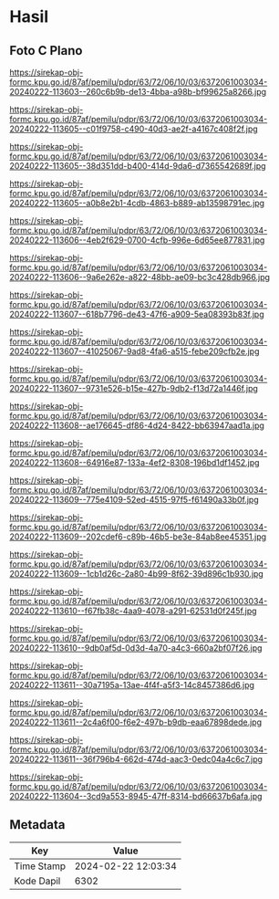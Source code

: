 # Hasil

## Foto C Plano

https://sirekap-obj-formc.kpu.go.id/87af/pemilu/pdpr/63/72/06/10/03/6372061003034-20240222-113603--260c6b9b-de13-4bba-a98b-bf99625a8266.jpg

https://sirekap-obj-formc.kpu.go.id/87af/pemilu/pdpr/63/72/06/10/03/6372061003034-20240222-113605--c01f9758-c490-40d3-ae2f-a4167c408f2f.jpg

https://sirekap-obj-formc.kpu.go.id/87af/pemilu/pdpr/63/72/06/10/03/6372061003034-20240222-113605--38d351dd-b400-414d-9da6-d7365542689f.jpg

https://sirekap-obj-formc.kpu.go.id/87af/pemilu/pdpr/63/72/06/10/03/6372061003034-20240222-113605--a0b8e2b1-4cdb-4863-b889-ab13598791ec.jpg

https://sirekap-obj-formc.kpu.go.id/87af/pemilu/pdpr/63/72/06/10/03/6372061003034-20240222-113606--4eb2f629-0700-4cfb-996e-6d65ee877831.jpg

https://sirekap-obj-formc.kpu.go.id/87af/pemilu/pdpr/63/72/06/10/03/6372061003034-20240222-113606--9a6e262e-a822-48bb-ae09-bc3c428db966.jpg

https://sirekap-obj-formc.kpu.go.id/87af/pemilu/pdpr/63/72/06/10/03/6372061003034-20240222-113607--618b7796-de43-47f6-a909-5ea08393b83f.jpg

https://sirekap-obj-formc.kpu.go.id/87af/pemilu/pdpr/63/72/06/10/03/6372061003034-20240222-113607--41025067-9ad8-4fa6-a515-febe209cfb2e.jpg

https://sirekap-obj-formc.kpu.go.id/87af/pemilu/pdpr/63/72/06/10/03/6372061003034-20240222-113607--9731e526-b15e-427b-9db2-f13d72a1446f.jpg

https://sirekap-obj-formc.kpu.go.id/87af/pemilu/pdpr/63/72/06/10/03/6372061003034-20240222-113608--ae176645-df86-4d24-8422-bb63947aad1a.jpg

https://sirekap-obj-formc.kpu.go.id/87af/pemilu/pdpr/63/72/06/10/03/6372061003034-20240222-113608--64916e87-133a-4ef2-8308-196bd1df1452.jpg

https://sirekap-obj-formc.kpu.go.id/87af/pemilu/pdpr/63/72/06/10/03/6372061003034-20240222-113609--775e4109-52ed-4515-97f5-f61490a33b0f.jpg

https://sirekap-obj-formc.kpu.go.id/87af/pemilu/pdpr/63/72/06/10/03/6372061003034-20240222-113609--202cdef6-c89b-46b5-be3e-84ab8ee45351.jpg

https://sirekap-obj-formc.kpu.go.id/87af/pemilu/pdpr/63/72/06/10/03/6372061003034-20240222-113609--1cb1d26c-2a80-4b99-8f62-39d896c1b930.jpg

https://sirekap-obj-formc.kpu.go.id/87af/pemilu/pdpr/63/72/06/10/03/6372061003034-20240222-113610--f67fb38c-4aa9-4078-a291-62531d0f245f.jpg

https://sirekap-obj-formc.kpu.go.id/87af/pemilu/pdpr/63/72/06/10/03/6372061003034-20240222-113610--9db0af5d-0d3d-4a70-a4c3-660a2bf07f26.jpg

https://sirekap-obj-formc.kpu.go.id/87af/pemilu/pdpr/63/72/06/10/03/6372061003034-20240222-113611--30a7195a-13ae-4f4f-a5f3-14c8457386d6.jpg

https://sirekap-obj-formc.kpu.go.id/87af/pemilu/pdpr/63/72/06/10/03/6372061003034-20240222-113611--2c4a6f00-f6e2-497b-b9db-eaa67898dede.jpg

https://sirekap-obj-formc.kpu.go.id/87af/pemilu/pdpr/63/72/06/10/03/6372061003034-20240222-113611--36f796b4-662d-474d-aac3-0edc04a4c6c7.jpg

https://sirekap-obj-formc.kpu.go.id/87af/pemilu/pdpr/63/72/06/10/03/6372061003034-20240222-113604--3cd9a553-8945-47ff-8314-bd66637b6afa.jpg


## Metadata

| Key        | Value               |
| ---------- | ------------------- |
| Time Stamp | 2024-02-22 12:03:34 |
| Kode Dapil | 6302                |



